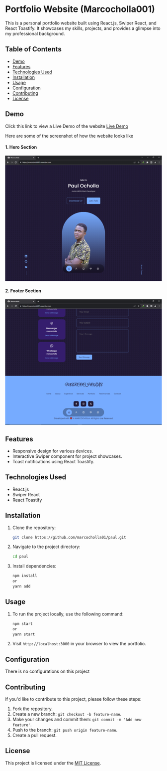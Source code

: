 # Portfolio Website (Marcocholla001)

This is a personal portfolio website built using React.js, Swiper React, and React Toastify. It showcases my skills, projects, and provides a glimpse into my professional background.

## Table of Contents

- [Demo](#demo)
- [Features](#features)
- [Technologies Used](#technologies-used)
- [Installation](#installation)
- [Usage](#usage)
- [Configuration](#configuration)
- [Contributing](#contributing)
- [License](#license)

## Demo

Click this link to view a Live Demo of the website [Live Demo](https://marcocholla001.onrender.com/) <!-- Add your live demo link -->

Here are some of the screenshot of how the website looks like

#### 1. Hero Section

![Portfolio Screenshot](</src/assets/Screenshot%20(44).png>)

#### 2. Footer Section

![Portfolio Screenshot](</src/assets/Screenshot%20(45).png>) <!-- Add a screenshot of your portfolio -->

## Features

- Responsive design for various devices.
- Interactive Swiper component for project showcases.
- Toast notifications using React Toastify.

## Technologies Used

- React.js
- Swiper React
- React Toastify

## Installation

1. Clone the repository:

   ```bash
   git clone https://github.com/marcocholla01/paul.git
   ```

2. Navigate to the project directory:

   ```bash
   cd paul
   ```

3. Install dependencies:

   ```bash
   npm install
   or
   yarn add
   ```

## Usage

1. To run the project locally, use the following command:

   ```bash
   npm start
   or
   yarn start
   ```

2. Visit `http://localhost:3000` in your browser to view the portfolio.

## Configuration

There is no configurations on this project

## Contributing

If you'd like to contribute to this project, please follow these steps:

1. Fork the repository.
2. Create a new branch: `git checkout -b feature-name`.
3. Make your changes and commit them: `git commit -m 'Add new feature'`.
4. Push to the branch: `git push origin feature-name`.
5. Create a pull request.

## License

This project is licensed under the [MIT License](https://github.com/git/git-scm.com/blob/main/MIT-LICENSE.txt).
